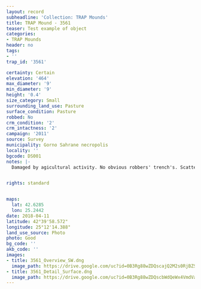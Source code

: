 ```yaml
---
layout: record
subheadline: 'Collection: TRAP Mounds'
title: TRAP Mound - 3561
teaser: Test example of object
categories:
- TRAP Mounds
header: no
tags:
- ''
trap_id: '3561'

certainty: Certain
elevation: '464'
max_diameter: '9'
min_diameter: '9'
height: '0.4'
size_category: Small
surrounding_land_use: Pasture
surface_condition: Pasture
robbed: No
crm_condition: '2'
crm_intactness: '2'
campaign: '2011'
source: Survey
municipality: Gorno Sahrane necropolis
locality: ''
bgcode: DS001
notes: |-
  Damaged by agicultural activity. No obvious robbers' trench's. Scatter of medium-sized stones.


rights: standard


maps:
  lat: 42.6285
  lon: 25.2442
date: 2018-04-11
latitude: 42°39'58.572"
longitude: 25°12'14.388"
land_use_source: Photo
photo: Good
bg_code: ''
akb_code: ''
images:
- title: 3561_Overview_SW.dng
  image_path: https://drive.google.com/uc?id=0B3Rg88wZDQscajQ2M2s0RjBZSkE
- title: 3561_Detail_Surface.dng
  image_path: https://drive.google.com/uc?id=0B3Rg88wZDQscbWdQeWx4VmdVaG8
---
```

